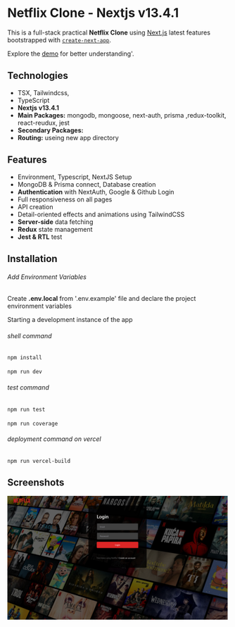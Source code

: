 # Netflix Clone - Nextjs v13.4.1

This is a full-stack practical **Netflix Clone** using [Next.js](https://nextjs.org/) latest features bootstrapped with [`create-next-app`](https://github.com/vercel/next.js/tree/canary/packages/create-next-app).

Explore the [demo](https://maxjn-netflix-clone.vercel.app/) for better understanding'.

## Technologies

- TSX, Tailwindcss,
- TypeScript
- **Nextjs v13.4.1**
- **Main Packages:** mongodb, mongoose, next-auth, prisma ,redux-toolkit, react-reudux, jest
- **Secondary Packages:**
- **Routing:** useing new app directory

## Features

- Environment, Typescript, NextJS Setup
- MongoDB & Prisma connect, Database creation
- **Authentication** with NextAuth, Google & Github Login
- Full responsiveness on all pages
- API creation
- Detail-oriented effects and animations using TailwindCSS
- **Server-side** data fetching
- **Redux** state management
- **Jest & RTL** test

## Installation

###### Add Environment Variables

Create **.env.local** from '.env.example' file and declare the project environment variables

Starting a development instance of the app

###### shell command

```shell
npm install

npm run dev
```

###### test command

```shell
npm run test

npm run coverage
```

###### deployment command on vercel

```shell
npm run vercel-build
```

## Screenshots

![Cover](./public/cover.png)
